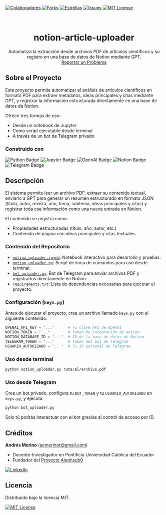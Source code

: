 <!-- Encabezado -->
[![Colaboradores][contributors-shield]][contributors-url]
[![Forks][forks-shield]][forks-url]
[![Estrellas][stars-shield]][stars-url]
[![Issues][issues-shield]][issues-url]
[![MIT License][license-shield]][license-url]

<!-- Título -->
<br />
<div align="center">

<h1 align="center">notion-article-uploader</h1>
  <p align="center">
    Automatiza la extracción desde archivos PDF de artículos científicos y su registro en una base de datos de Notion mediante GPT.
    <br />
    <a href="https://github.com/andres-merino/notion-article-uploader/issues">Reportar un Problema</a>
  </p>
</div>

<!-- Cuerpo -->
## Sobre el Proyecto

Este proyecto permite automatizar el análisis de artículos científicos en formato PDF para extraer metadatos, ideas principales y citas mediante GPT, y registrar la información estructurada directamente en una base de datos de Notion.

Ofrece tres formas de uso:
- Desde un notebook de Jupyter
- Como script ejecutable desde terminal
- A través de un bot de Telegram privado

### Construido con

![Python Badge](https://img.shields.io/badge/Python-3776AB?logo=python&logoColor=fff&style=for-the-badge) 
![Jupyter Badge](https://img.shields.io/badge/Jupyter-F37626?logo=jupyter&logoColor=fff&style=for-the-badge)
![OpenAI Badge](https://img.shields.io/badge/OpenAI-412991?logo=openai&logoColor=fff&style=for-the-badge) 
![Notion Badge](https://img.shields.io/badge/Notion-000000?logo=notion&logoColor=fff&style=for-the-badge)
![Telegram Badge](https://img.shields.io/badge/Telegram-2CA5E0?logo=telegram&logoColor=fff&style=for-the-badge)

## Descripción

El sistema permite leer un archivo PDF, extraer su contenido textual, enviarlo a GPT para generar un resumen estructurado en formato JSON (título, autor, revista, año, tema, subtema, ideas principales y citas) y registrar toda esa información como una nueva entrada en Notion. 

El contenido se registra como:
- Propiedades estructuradas (título, año, autor, etc.)
- Contenido de página con ideas principales y citas textuales

### Contenido del Repositorio

- [`notion_uploader.ipynb`](/notion_uploader.ipynb): Notebook interactivo para desarrollo y pruebas.
- [`notion_uploader.py`](/notion_uploader.py): Script de línea de comandos para uso desde terminal.
- [`bot_uploader.py`](/bot_uploader.py): Bot de Telegram para enviar archivos PDF y registrarlos directamente en Notion.
- [`requirements.txt`](/requirements.txt): Lista de dependencias necesarias para ejecutar el proyecto.

### Configuración (`keys.py`)

Antes de ejecutar el proyecto, crea un archivo llamado `keys.py` con el siguiente contenido:

```python
OPENAI_API_KEY = "..."      # Tu clave API de OpenAI
NOTION_TOKEN = "..."        # Token de integración de Notion
NOTION_DATABASE_ID = "..."  # ID de la base de datos de Notion
TELEGRAM_TOKEN = "..."      # Token del bot de Telegram
USUARIO_AUTORIZADO = "..."  # Tu ID personal de Telegram
```

### Uso desde terminal

```bash
python notion_uploader.py ruta/al/archivo.pdf
````

### Uso desde Telegram

Crea un bot privado, configura tu `BOT_TOKEN` y tu `USUARIO_AUTORIZADO` en `keys.py`, y ejecuta:

```bash
python bot_uploader.py
```

Solo tú podrás interactuar con el bot gracias al control de acceso por ID.

## Créditos

**Andrés Merino** ([aemerinot@gmail.com](mailto:aemerinot@gmail.com))

* Docente-Investigador en Pontificia Universidad Católica del Ecuador
* Fundador del [Proyecto Alephsub0](https://www.alephsub0.org/about/)

[![LinkedIn][linkedin-shield]][linkedin-url-aemt]

## Licencia

Distribuido bajo la licencia MIT.

[![MIT License][license-shield]][license-url]

<!-- MARKDOWN LINKS & IMAGES -->

[contributors-shield]: https://img.shields.io/github/contributors/andres-merino/notion-article-uploader.svg?style=for-the-badge
[contributors-url]: https://github.com/andres-merino/notion-article-uploader/graphs/contributors
[forks-shield]: https://img.shields.io/github/forks/andres-merino/notion-article-uploader.svg?style=for-the-badge
[forks-url]: https://github.com/andres-merino/notion-article-uploader/forks
[stars-shield]: https://img.shields.io/github/stars/andres-merino/notion-article-uploader?style=for-the-badge
[stars-url]: https://github.com/andres-merino/notion-article-uploader/stargazers
[issues-shield]: https://img.shields.io/github/issues/andres-merino/notion-article-uploader.svg?style=for-the-badge
[issues-url]: https://github.com/andres-merino/notion-article-uploader/issues
[license-shield]: https://img.shields.io/github/license/andres-merino/notion-article-uploader.svg?style=for-the-badge
[license-url]: https://es.wikipedia.org/wiki/Licencia_MIT
[linkedin-shield]: https://img.shields.io/badge/linkedin-%230077B5.svg?style=for-the-badge&logo=linkedin&logoColor=white
[linkedin-url-aemt]: https://www.linkedin.com/in/andrés-merino-010a9b12b/
